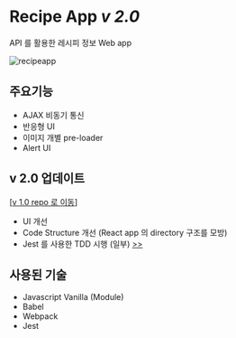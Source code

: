 # Recipe App _v 2.0_   
API 를 활용한 레시피 정보 Web app   


 ![recipeapp](https://user-images.githubusercontent.com/52827441/83347409-dfca0200-a35f-11ea-90fc-febec921b520.gif)


## 주요기능
 - AJAX 비동기 통신
 - 반응형 UI
 - 이미지 개별 pre-loader
 - Alert UI

## v 2.0 업데이트
[[v 1.0 repo 로 이동](https://github.com/seong7/recipe-app)]   
 - UI 개선
 - Code Structure 개선 (React app 의 directory 구조를 모방)
 - Jest 를 사용한 TDD 시행 (일부) [>>](./src/__tests__)   

## 사용된 기술
 - Javascript Vanilla (Module)
 - Babel
 - Webpack
 - Jest